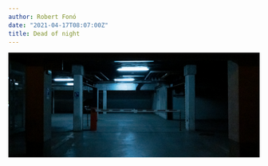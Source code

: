 ```yaml
---
author: Robert Fonó
date: "2021-04-17T08:07:00Z"
title: Dead of night
---
```


![](AD3D0C98-6815-43EF-BFBC-38436A5CA5AB.jpeg)
